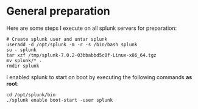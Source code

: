 # General preparation

Here are some steps I execute on all splunk servers for preparation:

```
# Create splunk user and untar splunk
useradd -d /opt/splunk -m -r -s /bin/bash splunk
su - splunk
tar xzf /tmp/splunk-7.0.2-03bbabbd5c0f-Linux-x86_64.tgz
mv splunk/* .
rmdir splunk
```

I enabled splunk to start on boot by executing the following commands **as root**:
```
cd /opt/splunk/bin
./splunk enable boot-start -user splunk
```

```
